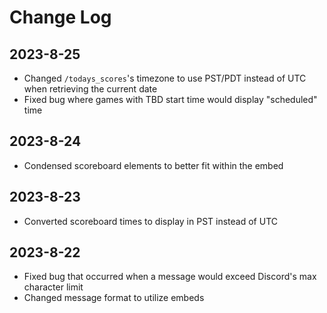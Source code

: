 # Change Log
## 2023-8-25
- Changed `/todays_scores`'s timezone to use PST/PDT instead of UTC when retrieving the current date
- Fixed bug where games with TBD start time would display "scheduled" time
## 2023-8-24
- Condensed scoreboard elements to better fit within the embed
## 2023-8-23
- Converted scoreboard times to display in PST instead of UTC
## 2023-8-22
- Fixed bug that occurred when a message would exceed Discord's max character limit
- Changed message format to utilize embeds